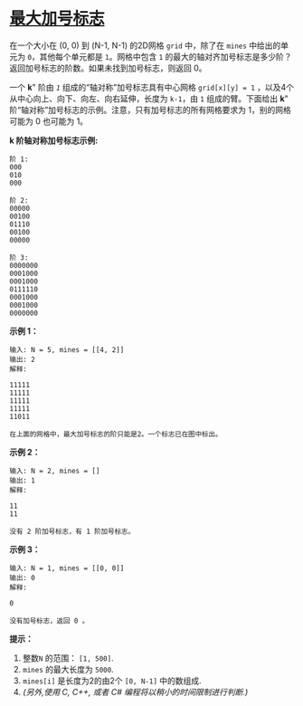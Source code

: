 # [最大加号标志](https://leetcode-cn.com/problems/largest-plus-sign/)

在一个大小在 (0, 0) 到 (N-1, N-1) 的2D网格 `grid` 中，除了在 `mines` 中给出的单元为 `0`，其他每个单元都是 `1`。网格中包含 `1` 的最大的轴对齐加号标志是多少阶？返回加号标志的阶数。如果未找到加号标志，则返回 0。

一个 **k**" 阶由 *`1`* 组成的“轴对称”加号标志具有中心网格 `grid[x][y] = 1` ，以及4个从中心向上、向下、向左、向右延伸，长度为 `k-1`，由 `1` 组成的臂。下面给出 **k**" 阶“轴对称”加号标志的示例。注意，只有加号标志的所有网格要求为 1，别的网格可能为 0 也可能为 1。

 

**k 阶轴对称加号标志示例:**

```
阶 1:
000
010
000

阶 2:
00000
00100
01110
00100
00000

阶 3:
0000000
0001000
0001000
0111110
0001000
0001000
0000000
```

 

**示例 1：**

```
输入: N = 5, mines = [[4, 2]]
输出: 2
解释:

11111
11111
11111
11111
11011

在上面的网格中，最大加号标志的阶只能是2。一个标志已在图中标出。
```

 

**示例 2：**

```
输入: N = 2, mines = []
输出: 1
解释:

11
11

没有 2 阶加号标志，有 1 阶加号标志。
```

 

**示例 3：**

```
输入: N = 1, mines = [[0, 0]]
输出: 0
解释:

0

没有加号标志，返回 0 。
```

 

**提示：**

1. 整数`N` 的范围： `[1, 500]`.
2. `mines` 的最大长度为 `5000`.
3. `mines[i]` 是长度为2的由2个 `[0, N-1]` 中的数组成.
4. *(另外,使用 C, C++, 或者 C# 编程将以稍小的时间限制进行判断.)*

 